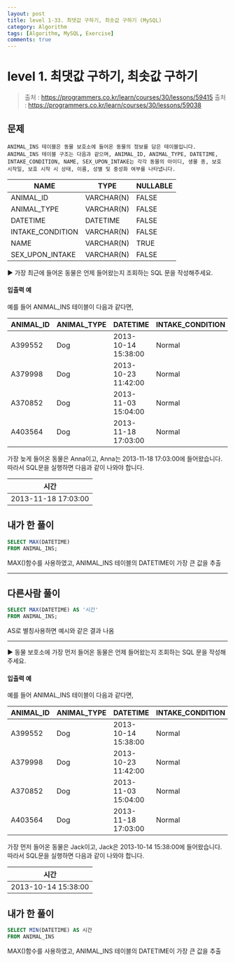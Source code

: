 ```yaml
---
layout: post
title: level 1-33. 최댓값 구하기, 최솟값 구하기 (MySQL)
category: Algorithm
tags: [Algorithm, MySQL, Exercise]
comments: true
---
```


# level 1. 최댓값 구하기, 최솟값 구하기 
> 출처 : <https://programmers.co.kr/learn/courses/30/lessons/59415>
> 출처 : <https://programmers.co.kr/learn/courses/30/lessons/59038>

## 문제

```
ANIMAL_INS 테이블은 동물 보호소에 들어온 동물의 정보를 담은 테이블입니다. ANIMAL_INS 테이블 구조는 다음과 같으며, ANIMAL_ID, ANIMAL_TYPE, DATETIME, INTAKE_CONDITION, NAME, SEX_UPON_INTAKE는 각각 동물의 아이디, 생물 종, 보호 시작일, 보호 시작 시 상태, 이름, 성별 및 중성화 여부를 나타냅니다.
```

| NAME             | TYPE       | NULLABLE |
| ---------------- | ---------- | -------- |
| ANIMAL_ID        | VARCHAR(N) | FALSE    |
| ANIMAL_TYPE      | VARCHAR(N) | FALSE    |
| DATETIME         | DATETIME   | FALSE    |
| INTAKE_CONDITION | VARCHAR(N) | FALSE    |
| NAME             | VARCHAR(N) | TRUE     |
| SEX_UPON_INTAKE  | VARCHAR(N) | FALSE    |

▶ 가장 최근에 들어온 동물은 언제 들어왔는지 조회하는 SQL 문을 작성해주세요.

#### 입출력 예

예를 들어 ANIMAL_INS 테이블이 다음과 같다면, 

| ANIMAL_ID | ANIMAL_TYPE | DATETIME            | INTAKE_CONDITION | NAME     | SEX_UPON_INTAKE |
| --------- | ----------- | ------------------- | ---------------- | -------- | --------------- |
| A399552   | Dog         | 2013-10-14 15:38:00 | Normal           | Jack     | Neutered Male   |
| A379998   | Dog         | 2013-10-23 11:42:00 | Normal           | Disciple | Intact Male     |
| A370852   | Dog         | 2013-11-03 15:04:00 | Normal           | Katie    | Spayed Female   |
| A403564   | Dog         | 2013-11-18 17:03:00 | Normal           | Anna     | Spayed Female   |

가장 늦게 들어온 동물은 Anna이고, Anna는 2013-11-18 17:03:00에 들어왔습니다. 따라서 SQL문을 실행하면 다음과 같이 나와야 합니다.

| 시간                |
| ------------------- |
| 2013-11-18 17:03:00 |

## 내가 한 풀이

```SQL
SELECT MAX(DATETIME) 
FROM ANIMAL_INS;
```

MAX()함수를 사용하였고, ANIMAL_INS 테이블의 DATETIME이 가장 큰 값을 추출

***

## 다른사람 풀이

```SQL
SELECT MAX(DATETIME) AS '시간' 
FROM ANIMAL_INS; 
```

AS로 별칭사용하면 예시와 같은 결과 나옴

***

▶ 동물 보호소에 가장 먼저 들어온 동물은 언제 들어왔는지 조회하는 SQL 문을 작성해주세요.

#### 입출력 예

예를 들어 ANIMAL_INS 테이블이 다음과 같다면, 

| ANIMAL_ID | ANIMAL_TYPE | DATETIME            | INTAKE_CONDITION | NAME     | SEX_UPON_INTAKE |
| --------- | ----------- | ------------------- | ---------------- | -------- | --------------- |
| A399552   | Dog         | 2013-10-14 15:38:00 | Normal           | Jack     | Neutered Male   |
| A379998   | Dog         | 2013-10-23 11:42:00 | Normal           | Disciple | Intact Male     |
| A370852   | Dog         | 2013-11-03 15:04:00 | Normal           | Katie    | Spayed Female   |
| A403564   | Dog         | 2013-11-18 17:03:00 | Normal           | Anna     | Spayed Female   |

가장 먼저 들어온 동물은 Jack이고, Jack은 2013-10-14 15:38:00에 들어왔습니다. 따라서 SQL문을 실행하면 다음과 같이 나와야 합니다.

| 시간                |
| ------------------- |
| 2013-10-14 15:38:00 |

## 내가 한 풀이

```SQL
SELECT MIN(DATETIME) AS 시간
FROM ANIMAL_INS
```

MAX()함수를 사용하였고, ANIMAL_INS 테이블의 DATETIME이 가장 큰 값을 추출


